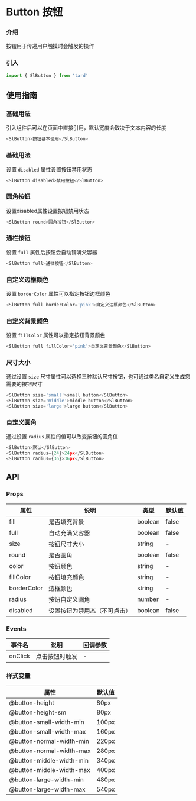 # Button 按钮
### 介绍
按钮用于传递用户触摸时会触发的操作
### 引入
```js
import { SlButton } from 'tard'
```

## 使用指南
### 基础用法
引入组件后可以在页面中直接引用，默认宽度会取决于文本内容的长度
```js
<SlButton>按钮基本使用</SlButton>
```
### 基础用法
设置 `disabled` 属性设置按钮禁用状态
```js
<SlButton disabled>禁用按钮</SlButton>
```
### 圆角按钮
设置disabled属性设置按钮禁用状态
```js
<SlButton round>圆角按钮</SlButton>

```

### 通栏按钮
设置 `full` 属性后按钮会自动铺满父容器
```js
<SlButton full>通栏按钮</SlButton>
```
### 自定义边框颜色
设置 `borderColor` 属性可以指定按钮边框颜色
```js
<SlButton full borderColor='pink'>自定义边框颜色</SlButton>
```
### 自定义背景颜色
设置 `fillColor` 属性可以指定按钮背景颜色
```js
<SlButton full fillColor='pink'>自定义背景颜色</SlButton>
```
### 尺寸大小
通过设置 `size` 尺寸属性可以选择三种默认尺寸按钮，也可通过类名自定义生成您需要的按钮尺寸
```js
<SlButton size='small'>small button</SlButton>
<SlButton size='middle'>middle button</SlButton>
<SlButton size='large'>large button</SlButton>
```
### 自定义圆角
通过设置 `radius` 属性的值可以改变按钮的圆角值
```js
<SlButton>默认</SlButton>
<SlButton radius={24}>24px</SlButton>
<SlButton radius={36}>36px</SlButton>
```

## API
### Props
|  属性   | 说明  | 类型 | 默认值 |
|  ----  | ----  | ---- | ---- |
| fill | 是否填充背景 | boolean | false |
| full | 自动充满父容器 | boolean | false|
| size | 按钮尺寸大小 | string | - |
| round | 是否圆角 | boolean | false|
| color | 按钮颜色 | string | - | 
| fillColor | 按钮填充颜色 | string | - |
| borderColor | 边框颜色 | string | - |
| radius | 按钮自定义圆角 | number | - |
| disabled | 设置按钮为禁用态（不可点击） | boolean | false |

### Events
|  事件名   | 说明  | 回调参数 | 
|  ----  | ----  | ---- | 
| onClick | 点击按钮时触发 | - | 


### 样式变量
|  属性   | 默认值 |
|  ----  | ---- |
| @button-height | 80px |
| @button-height-sm | 80px |
| @button-small-width-min | 100px |
| @button-small-width-max | 160px |
| @button-normal-width-min| 220px |
| @button-normal-width-max | 280px |
| @button-middle-width-min | 340px |
| @button-middle-width-max | 400px |
| @button-large-width-min | 480px |
| @button-large-width-max | 540px |


